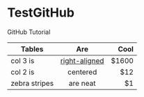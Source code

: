 # TestGitHub
GitHub Tutorial

| Tables        | Are           | Cool  |
| ------------- |:-------------:| -----:|
| col 3 is      | [right-aligned](https://www.google.com) | $1600 |
| col 2 is      | centered      |   $12 |
| zebra stripes | are neat      |    $1 |

